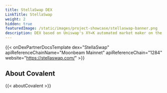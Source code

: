 ```yaml
---
title: StellaSwap DEX
LinkTitle: StellaSwap
weight: 2
hidden: true
featuredImage: /static/images/project-showcase/stellaswap-banner.png
description: DEX based on Uniswap's XY=K automated market maker on the Moonbeam network.
---
```


{{< onDexPartnerDocsTemplate dex="StellaSwap" apiReferenceChainName="Moonbeam Mainnet" apiReferenceChain="1284" website="https://stellaswap.com/" >}}

## About Covalent
{{< aboutCovalent >}}